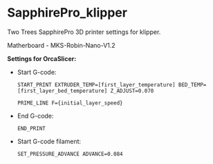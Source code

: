 # SapphirePro_klipper
Two Trees SapphirePro 3D printer settings for klipper.

Matherboard - MKS-Robin-Nano-V1.2


__Settings for OrcaSlicer:__
  
  - Start G-code:

    `START_PRINT EXTRUDER_TEMP=[first_layer_temperature] BED_TEMP=[first_layer_bed_temperature] Z_ADJUST=0.070`

    `PRIME_LINE F={initial_layer_speed}`
  
  - End G-code:

    `END_PRINT`

  - Start G-code filament:

    `SET_PRESSURE_ADVANCE ADVANCE=0.084`
